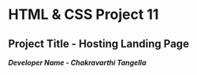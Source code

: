 # HTML & CSS Project 11

## Project Title - Hosting Landing Page

**_Developer Name - Chakravarthi Tangella_**
